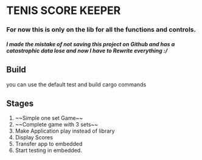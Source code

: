 # TENIS SCORE KEEPER
### For now this is only on  the lib for all the functions and controls. 

##### I made the mistake of not saving this project on Github and has a catastrophic data lose and now I have to Rewrite everything :/

## Build

you can use the default test and build cargo commands

## Stages

1. \~\~Simple one set Game\~\~
2. \~\~Complete game with 3 sets\~\~
3. Make Application play instead of library
4. Display Scores
5. Transfer app to embedded
6. Start testing in embedded. 